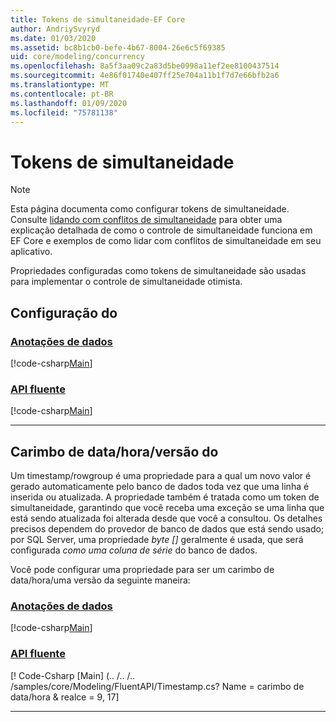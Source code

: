 ```yaml
---
title: Tokens de simultaneidade-EF Core
author: AndriySvyryd
ms.date: 01/03/2020
ms.assetid: bc8b1cb0-befe-4b67-8004-26e6c5f69385
uid: core/modeling/concurrency
ms.openlocfilehash: 8a5f3aa09c2a83d5be0998a11ef2ee8100437514
ms.sourcegitcommit: 4e86f01740e407ff25e704a11b1f7d7e66bfb2a6
ms.translationtype: MT
ms.contentlocale: pt-BR
ms.lasthandoff: 01/09/2020
ms.locfileid: "75781138"
---
```

# <a name="concurrency-tokens"></a>Tokens de simultaneidade

> [!NOTE]
> Esta página documenta como configurar tokens de simultaneidade. Consulte [lidando com conflitos de simultaneidade](../saving/concurrency.md) para obter uma explicação detalhada de como o controle de simultaneidade funciona em EF Core e exemplos de como lidar com conflitos de simultaneidade em seu aplicativo.

Propriedades configuradas como tokens de simultaneidade são usadas para implementar o controle de simultaneidade otimista.

## <a name="configuration"></a>Configuração do

### <a name="data-annotationstabdata-annotations"></a>[Anotações de dados](#tab/data-annotations)

[!code-csharp[Main](../../../samples/core/Modeling/DataAnnotations/Concurrency.cs?name=Concurrency&highlight=5)]

### <a name="fluent-apitabfluent-api"></a>[API fluente](#tab/fluent-api)

[!code-csharp[Main](../../../samples/core/Modeling/FluentAPI/Concurrency.cs?name=Concurrency&highlight=5)]

***

## <a name="timestamprowversion"></a>Carimbo de data/hora/versão do

Um timestamp/rowgroup é uma propriedade para a qual um novo valor é gerado automaticamente pelo banco de dados toda vez que uma linha é inserida ou atualizada. A propriedade também é tratada como um token de simultaneidade, garantindo que você receba uma exceção se uma linha que está sendo atualizada foi alterada desde que você a consultou. Os detalhes precisos dependem do provedor de banco de dados que está sendo usado; por SQL Server, uma propriedade *byte []* geralmente é usada, que será configurada *como uma coluna de série* do banco de dados.

Você pode configurar uma propriedade para ser um carimbo de data/hora/uma versão da seguinte maneira:

### <a name="data-annotationstabdata-annotations"></a>[Anotações de dados](#tab/data-annotations)

[!code-csharp[Main](../../../samples/core/Modeling/DataAnnotations/Timestamp.cs?name=Timestamp&highlight=7)]

### <a name="fluent-apitabfluent-api"></a>[API fluente](#tab/fluent-api)

[! Code-Csharp [Main] (.. /.. /.. /samples/core/Modeling/FluentAPI/Timestamp.cs? Name = carimbo de data/hora & realce = 9, 17]

***

